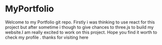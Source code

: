 # MyPortfolio
Welcome to my Portfolio  git repo. Firstly  i was thinking  to use react for this project but after sometime  i though to give chances to three.js  to build my website.I am really excited to work on this project. Hope you find it worth to check my profile . thanks for visiting here

